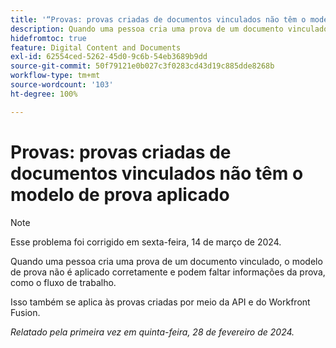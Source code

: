 ```yaml
---
title: '“Provas: provas criadas de documentos vinculados não têm o modelo de prova aplicado”'
description: Quando uma pessoa cria uma prova de um documento vinculado, o modelo de prova não é aplicado corretamente e podem faltar informações da prova, como o fluxo de trabalho.
hidefromtoc: true
feature: Digital Content and Documents
exl-id: 62554ced-5262-45d0-9c6b-54eb3689b9dd
source-git-commit: 50f79121e0b027c3f0283cd43d19c885dde8268b
workflow-type: tm+mt
source-wordcount: '103'
ht-degree: 100%

---
```


# Provas: provas criadas de documentos vinculados não têm o modelo de prova aplicado

<!--On WF, WFF, WFP TOCs-->

>[!NOTE]
>
>Esse problema foi corrigido em sexta-feira, 14 de março de 2024.

Quando uma pessoa cria uma prova de um documento vinculado, o modelo de prova não é aplicado corretamente e podem faltar informações da prova, como o fluxo de trabalho.

Isso também se aplica às provas criadas por meio da API e do Workfront Fusion.

_Relatado pela primeira vez em quinta-feira, 28 de fevereiro de 2024._
